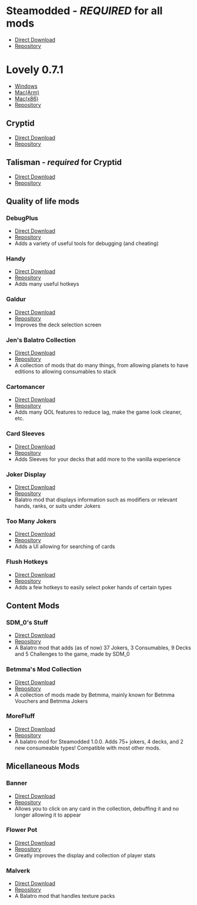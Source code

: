 # Steamodded - ***REQUIRED*** for all mods
- [Direct Download](https://github.com/Steamodded/smods/archive/refs/heads/main.zip)
- [Repository](https://github.com/Steamodded/smods)

# Lovely 0.7.1
- [Windows](https://github.com/ethangreen-dev/lovely-injector/releases/download/v0.7.1/lovely-x86_64-pc-windows-msvc.zip)
- [Mac(Arm)](https://github.com/ethangreen-dev/lovely-injector/releases/download/v0.7.1/lovely-aarch64-apple-darwin.tar.gz)
- [Mac(x86)](https://github.com/ethangreen-dev/lovely-injector/releases/download/v0.7.1/lovely-x86_64-apple-darwin.tar.gz)
- [Repository](https://github.com/ethangreen-dev/lovely-injector)

## Cryptid
- [Direct Download](https://github.com/MathIsFun0/Cryptid/archive/refs/heads/main.zip)
- [Repository](https://github.com/MathIsFun0/Cryptid)
## Talisman - ***required*** for Cryptid
- [Direct Download](https://github.com/MathIsFun0/Talisman/archive/refs/heads/main.zip)
- [Repository](https://github.com/MathIsFun0/Talisman)

## Quality of life mods

### DebugPlus
- [Direct Download](https://github.com/WilsontheWolf/DebugPlus/archive/refs/heads/master.zip)
- [Repository](https://github.com/WilsontheWolf/DebugPlus)
- Adds a variety of useful tools for debugging (and cheating)

### Handy
- [Direct Download](https://github.com/SleepyG11/HandyBalatro/archive/refs/heads/main.zip)
- [Repository](https://github.com/SleepyG11/HandyBalatro)
- Adds many useful hotkeys

### Galdur
- [Direct Download](https://github.com/Eremel/Galdur/archive/refs/heads/master.zip)
- [Repository](https://github.com/Eremel/Galdur)
- Improves the deck selection screen

### Jen's Balatro Collection
- [Direct Download](https://github.com/jenwalter666/JensBalatroCollection/archive/refs/heads/main.zip)
- [Repository](https://github.com/jenwalter666/JensBalatroCollection)
- A collection of mods that do many things, from allowing planets to have editions to allowing consumables to stack

### Cartomancer
- [Direct Download](https://github.com/stupxd/Cartomancer/archive/refs/heads/main.zip)
- [Repository](https://github.com/stupxd/Cartomancer)
- Adds many QOL features to reduce lag, make the game look cleaner, etc.

### Card Sleeves
- [Direct Download](https://github.com/larswijn/CardSleeves/archive/refs/heads/main.zip)
- [Repository](https://github.com/larswijn/CardSleeves)
- Adds Sleeves for your decks that add more to the vanilla experience

### Joker Display
- [Direct Download](https://github.com/nh6574/JokerDisplay/archive/refs/heads/main.zip)
- [Repository](https://github.com/nh6574/JokerDisplay)
- Balatro mod that displays information such as modifiers or relevant hands, ranks, or suits under Jokers

### Too Many Jokers
- [Direct Download](https://github.com/cg-223/toomanyjokers/archive/refs/heads/main.zip)
- [Repository](https://github.com/cg-223/toomanyjokers)
- Adds a UI allowing for searching of cards

### Flush Hotkeys
- [Direct Download](https://github.com/Agoraaa/FlushHotkeys/archive/refs/heads/main.zip)
- [Repository](https://github.com/Agoraaa/FlushHotkeys)
- Adds a few hotkeys to easily select poker hands of certain types

## Content Mods

### SDM_0's Stuff
- [Direct Download](https://github.com/SDM0/SDM_0-s-Stuff/archive/refs/heads/main.zip)
- [Repository](https://github.com/SDM0/SDM_0-s-Stuff)
- A Balatro mod that adds (as of now) 37 Jokers, 3 Consumables, 9 Decks and 5 Challenges to the game, made by SDM_0

### Betmma's Mod Collection
- [Direct Download](https://github.com/betmma/my_balatro_mods/archive/refs/heads/main.zip)
- [Repository](https://github.com/betmma/my_balatro_mods)
- A collection of mods made by Betmma, mainly known for Betmma Vouchers and Betmma Jokers

### MoreFluff
- [Direct Download](https://github.com/notmario/MoreFluff/archive/refs/heads/main.zip)
- [Repository](https://github.com/notmario/MoreFluff)
- A balatro mod for Steamodded 1.0.0. Adds 75+ jokers, 4 decks, and 2 new consumeable types! Compatible with most other mods.

## Micellaneous Mods

### Banner
- [Direct Download](https://github.com/SylviBlossom/Banner/archive/refs/heads/main.zip)
- [Repository](https://github.com/SylviBlossom/Banner)
- Allows you to click on any card in the collection, debuffing it and no longer allowing it to appear


### Flower Pot
- [Direct Download](https://github.com/GauntletGames-2086/Flower-Pot/archive/refs/heads/main.zip)
- [Repository](https://github.com/GauntletGames-2086/Flower-Pot)
- Greatly improves the display and collection of player stats

### Malverk
- [Direct Download](https://github.com/Eremel/Malverk/archive/refs/heads/main.zip)
- [Repository](https://github.com/Eremel/Malverk)
- A Balatro mod that handles texture packs
